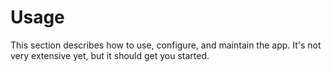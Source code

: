 # Usage

This section describes how to use, configure, and maintain the app. It's not very extensive yet, but it should get you started.